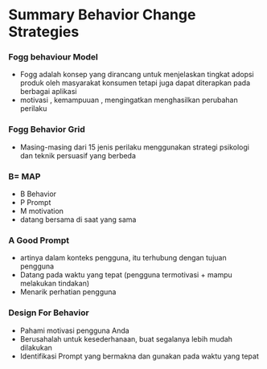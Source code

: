 # Summary Behavior Change Strategies

### Fogg behaviour Model
* Fogg adalah konsep yang dirancang untuk menjelaskan tingkat adopsi produk oleh masyarakat konsumen tetapi juga dapat diterapkan pada berbagai aplikasi
* motivasi , kemampuuan , mengingatkan menghasilkan perubahan perilaku

### Fogg Behavior Grid
* Masing-masing dari 15 jenis perilaku menggunakan strategi psikologi dan teknik persuasif yang berbeda

### B= MAP
* B Behavior
* P Prompt
* M motivation
* datang bersama di saat yang sama

### A Good Prompt 
* artinya dalam konteks pengguna, itu terhubung dengan tujuan pengguna
* Datang pada waktu yang tepat (pengguna termotivasi + mampu melakukan tindakan)
* Menarik perhatian pengguna

### Design For Behavior
* Pahami motivasi pengguna Anda
* Berusahalah untuk kesederhanaan, buat segalanya lebih mudah dilakukan
* Identifikasi Prompt yang bermakna dan gunakan pada waktu yang tepat
